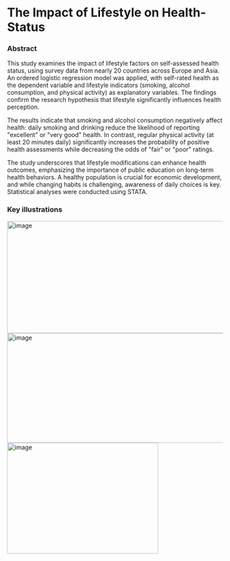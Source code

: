# The Impact of Lifestyle on Health-Status
### Abstract
This study examines the impact of lifestyle factors on self-assessed health status, using survey data from nearly 20 countries across Europe and Asia. An ordered logistic regression model was applied, with self-rated health as the dependent variable and lifestyle indicators (smoking, alcohol consumption, and physical activity) as explanatory variables. The findings confirm the research hypothesis that lifestyle significantly influences health perception.

The results indicate that smoking and alcohol consumption negatively affect health: daily smoking and drinking reduce the likelihood of reporting "excellent" or "very good" health. In contrast, regular physical activity (at least 20 minutes daily) significantly increases the probability of positive health assessments while decreasing the odds of "fair" or "poor" ratings.

The study underscores that lifestyle modifications can enhance health outcomes, emphasizing the importance of public education on long-term health behaviors. A healthy population is crucial for economic development, and while changing habits is challenging, awareness of daily choices is key. Statistical analyses were conducted using STATA.

### Key illustrations
<img width="707" height="262" alt="image" src="https://github.com/user-attachments/assets/6fb1ee3a-35c3-4aa9-8001-8f0434a3c49e" />
<img width="714" height="256" alt="image" src="https://github.com/user-attachments/assets/21bd75de-cdd8-4f46-9a47-0adf7cb89cc9" />
<img width="353" height="259" alt="image" src="https://github.com/user-attachments/assets/104ce8af-080d-4045-98ab-e45d56cccc38" />


